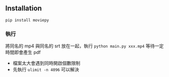 
## Installation

```
pip install moviepy
```

### 執行

將同名的 mp4 與同名的 srt 放在一起，執行 `python main.py xxx.mp4` 等待一定時間即會產生 pdf

* 檔案太大會遇到同時開啟個數限制
* 先執行 `ulimit -n 4096` 可以解決
